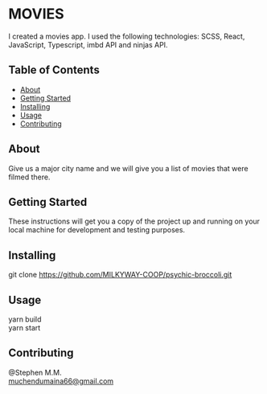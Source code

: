 # MOVIES

I created a movies app. I used the following technologies: SCSS, React, JavaScript, Typescript, imbd API and ninjas API.

## Table of Contents

- [About](#about)
- [Getting Started](#getting_started)
- [Installing](#installing)
- [Usage](#usage)
- [Contributing](#contributing)

## About
Give us a major city name and we will give you a list of movies that were filmed there. 

## Getting Started

These instructions will get you a copy of the project up and running on your local machine for development and testing purposes.

## Installing

git clone https://github.com/MILKYWAY-COOP/psychic-broccoli.git

## Usage

yarn build <br/>
yarn start

## Contributing

@Stephen M.M. <br/>
muchendumaina66@gmail.com